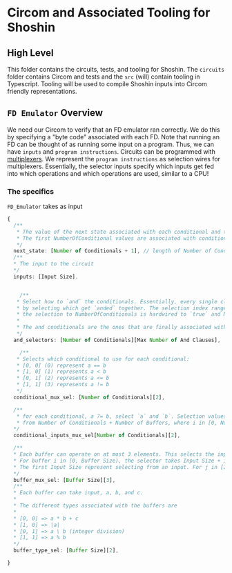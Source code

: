 # Circom and Associated Tooling for Shoshin

## High Level

This folder contains the circuits, tests, and tooling for Shoshin. The `circuits` folder
contains Circom and tests and the `src` (will) contain tooling in Typescript. Tooling will be used to compile
Shoshin inputs into Circom friendly representations.

## `FD Emulator` Overview

We need our Circom to verify that an FD emulator ran correctly. We do this by specifying a "byte code" associated with each FD. Note that running an FD can be thought of as running some input on a program. Thus, we can have `inputs` and `program instructions`. Circuits can be programmed with [multiplexers](https://en.wikipedia.org/wiki/Multiplexer). We represent the `program instructions` as selection wires for multiplexers. Essentially, the selector inputs specify which inputs get fed into which operations and which operations are used, similar to a CPU!

### The specifics

`FD_Emulator` takes as input

```typescript
{
  /**
   * The value of the next state associated with each conditional and the default
   * The first NumberOfConditional values are associated with conditionals. The last one is a default
   */
  next_state: [Number of Conditionals + 1], // length of Number of Conditionals + 1
  /**
  * The input to the circuit
  */
  inputs: [Input Size].


	/**
   * Select how to `and` the conditionals. Essentially, every single clause conditional can be transformed into a multi clause conditional
   * by selecting which get `anded` together. The selection index ranges from [0, Number of Conditional + 2) where setting
   * the selection to NumberOfConditionals is hardwired to `true` and NumberOfConditionals+1 is hardwired to `false`
   *
   * The and conditionals are the ones that are finally associated with the output
   */
  and_selectors: [Number of Conditionals][Max Number of And Clauses],

	/**
   * Selects which conditional to use for each conditional:
   * [0, 0] (0) represent a == b
   * [1, 0] (1) represents a < b
   * [0, 1] (2) represents a <= b
   * [1, 1] (3) represents a != b
   */
  conditional_mux_sel: [Number of Conditionals][2],

  /**
   * for each conditional, a ?= b, select `a` and `b`. Selection values range
   * from Number of Conditionals + Number of Buffers, where i in [0, Number of Conditionals) selects the ith input and i in [Number of Conditionals, Number of Conditionals + Number of Buffers) selects the i - Number of Conditionals buffer.
  */
  conditional_inputs_mux_sel[Number of Conditionals][2],

  /**
  * Each buffer can operate on at most 3 elements. This selects the inputs for each buffer.
  * For buffer i in [0, Buffer Size), the selector takes Input Size + i possible values.
  * The first Input Size represent selecting from an input. For j in [Input Size, Input Size + i), j represents selecting the output of buffer `j - Input Size`
  */
  buffer_mux_sel: [Buffer Size][3],
  /**
  * Each buffer can take input, a, b, and c.
  *
  * The different types associated with the buffers are
  *
  * [0, 0] => a * b + c
  * [1, 0] => |a|
  * [0, 1] => a \ b (integer division)
  * [1, 1] => a % b
  */
  buffer_type_sel: [Buffer Size][2],

}
```
